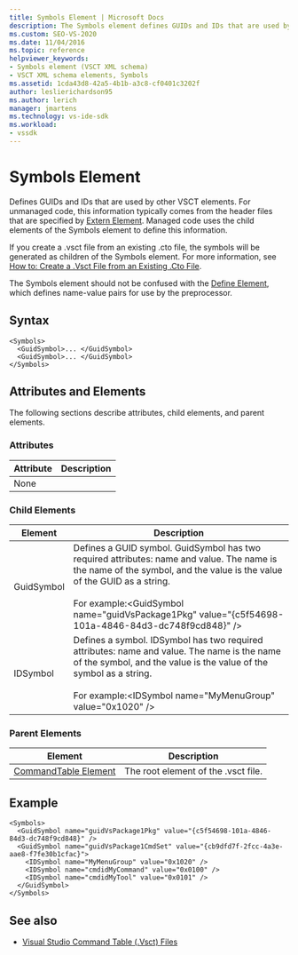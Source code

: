 ```yaml
---
title: Symbols Element | Microsoft Docs
description: The Symbols element defines GUIDs and IDs that are used by other VSCT elements. This article contains an example.
ms.custom: SEO-VS-2020
ms.date: 11/04/2016
ms.topic: reference
helpviewer_keywords:
- Symbols element (VSCT XML schema)
- VSCT XML schema elements, Symbols
ms.assetid: 1cda43d8-42a5-4b1b-a3c8-cf0401c3202f
author: leslierichardson95
ms.author: lerich
manager: jmartens
ms.technology: vs-ide-sdk
ms.workload:
- vssdk
---
```

# Symbols Element
Defines GUIDs and IDs that are used by other VSCT elements. For unmanaged code, this information typically comes from the header files that are specified by [Extern Element](../extensibility/extern-element.md). Managed code uses the child elements of the Symbols element to define this information.

 If you create a .vsct file from an existing .cto file, the symbols will be generated as children of the Symbols element. For more information, see [How to: Create a .Vsct File from an Existing .Cto File](../extensibility/internals/how-to-create-a-dot-vsct-file.md#how-to-create-a-dot-vsct-file-from-an-existing-dot-cto-file).

 The Symbols element should not be confused with the [Define Element](../extensibility/define-element.md), which defines name-value pairs for use by the preprocessor.

## Syntax

```
<Symbols>
  <GuidSymbol>... </GuidSymbol>
  <GuidSymbol>... </GuidSymbol>
</Symbols>
```

## Attributes and Elements
 The following sections describe attributes, child elements, and parent elements.

### Attributes

|Attribute|Description|
|---------------|-----------------|
|None||

### Child Elements

|Element|Description|
|-------------|-----------------|
|GuidSymbol|Defines a GUID symbol. GuidSymbol has two required attributes: name and value. The name is the name of the symbol, and the value is the value of the GUID as a string.<br /><br /> For example:\<GuidSymbol name="guidVsPackage1Pkg"   value="{c5f54698-101a-4846-84d3-dc748f9cd848}" />|
|IDSymbol|Defines a symbol. IDSymbol has two required attributes: name and value. The name is the name of the symbol, and the value is the value of the symbol as a string.<br /><br /> For example:\<IDSymbol name="MyMenuGroup" value="0x1020" />|

### Parent Elements

|Element|Description|
|-------------|-----------------|
|[CommandTable Element](../extensibility/commandtable-element.md)|The root element of the .vsct file.|

## Example

```
<Symbols>
  <GuidSymbol name="guidVsPackage1Pkg" value="{c5f54698-101a-4846-84d3-dc748f9cd848}" />
  <GuidSymbol name="guidVsPackage1CmdSet" value="{cb9dfd7f-2fcc-4a3e-aae8-f7fe30b1cfac}">
    <IDSymbol name="MyMenuGroup" value="0x1020" />
    <IDSymbol name="cmdidMyCommand" value="0x0100" />
    <IDSymbol name="cmdidMyTool" value="0x0101" />
  </GuidSymbol>
</Symbols>
```

## See also
- [Visual Studio Command Table (.Vsct) Files](../extensibility/internals/visual-studio-command-table-dot-vsct-files.md)
